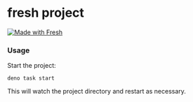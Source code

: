 # fresh project

[![Made with Fresh](https://fresh.deno.dev/fresh-badge-dark.svg)](https://fresh.deno.dev)

### Usage

Start the project:

```
deno task start
```

This will watch the project directory and restart as necessary.
